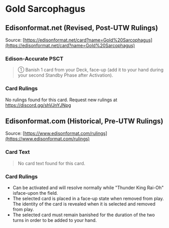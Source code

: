 # Gold Sarcophagus

## Edisonformat.net (Revised, Post-UTW Rulings)

Source: [https://edisonformat.net/card?name=Gold%20Sarcophagus](https://edisonformat.net/card?name=Gold%20Sarcophagus)

### Edison-Accurate PSCT

> ① Banish 1 card from your Deck, face-up
> (add it to your hand during your second Standby Phase after Activation).

### Card Rulings

No rulings found for this card. Request new rulings at https://discord.gg/shVJnYJNpg


## Edisonformat.com (Historical, Pre-UTW Rulings)

Source: [https://www.edisonformat.com/rulings](https://www.edisonformat.com/rulings)

### Card Text

> No card text found for this card.

### Card Rulings

*   Can be activated and will resolve normally while "Thunder King Rai-Oh" isface-upon the field.
*   The selected card is placed in a face-up state when removed from play. The identity of the card is revealed when it is selected and removed from play.
*   The selected card must remain banished for the duration of the two turns in order to be added to your hand.


